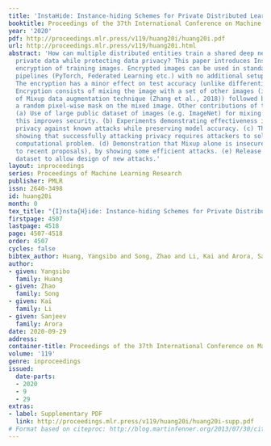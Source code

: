 ```yaml
---
title: 'InstaHide: Instance-hiding Schemes for Private Distributed Learning'
booktitle: Proceedings of the 37th International Conference on Machine Learning
year: '2020'
pdf: http://proceedings.mlr.press/v119/huang20i/huang20i.pdf
url: http://proceedings.mlr.press/v119/huang20i.html
abstract: 'How can multiple distributed entities train a shared deep net on their
  private data while protecting data privacy? This paper introduces InstaHide, a simple
  encryption of training images. Encrypted images can be used in standard deep learning
  pipelines (PyTorch, Federated Learning etc.) with no additional setup or infrastructure.
  The encryption has a minor effect on test accuracy (unlike differential privacy).
  Encryption consists of mixing the image with a set of other images (in the sense
  of Mixup data augmentation technique (Zhang et al., 2018)) followed by applying
  a random pixel-wise mask on the mixed image. Other contributions of this paper are:
  (a) Use of large public dataset of images (e.g. ImageNet) for mixing during encryption;
  this improves security. (b) Experiments demonstrating effectiveness in protecting
  privacy against known attacks while preserving model accuracy. (c) Theoretical analysis
  showing that successfully attacking privacy requires attackers to solve a difficult
  computational problem. (d) Demonstration that Mixup alone is insecure as (contrary
  to recent proposals), by showing some efficient attacks. (e) Release of a challenge
  dataset to allow design of new attacks.'
layout: inproceedings
series: Proceedings of Machine Learning Research
publisher: PMLR
issn: 2640-3498
id: huang20i
month: 0
tex_title: "{I}nsta{H}ide: Instance-hiding Schemes for Private Distributed Learning"
firstpage: 4507
lastpage: 4518
page: 4507-4518
order: 4507
cycles: false
bibtex_author: Huang, Yangsibo and Song, Zhao and Li, Kai and Arora, Sanjeev
author:
- given: Yangsibo
  family: Huang
- given: Zhao
  family: Song
- given: Kai
  family: Li
- given: Sanjeev
  family: Arora
date: 2020-09-29
address: 
container-title: Proceedings of the 37th International Conference on Machine Learning
volume: '119'
genre: inproceedings
issued:
  date-parts:
  - 2020
  - 9
  - 29
extras:
- label: Supplementary PDF
  link: http://proceedings.mlr.press/v119/huang20i/huang20i-supp.pdf
# Format based on citeproc: http://blog.martinfenner.org/2013/07/30/citeproc-yaml-for-bibliographies/
---
```

